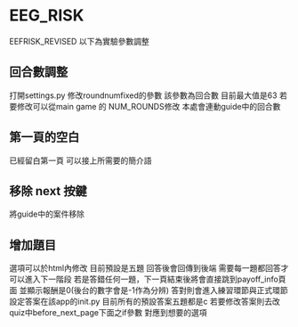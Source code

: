 # EEG_RISK
EEFRISK_REVISED
以下為實驗參數調整
## 回合數調整
打開settings.py 修改roundnumfixed的參數 
該參數為回合數
目前最大值是63 若要修改可以從main game 的 NUM_ROUNDS修改 
本處會連動guide中的回合數
## 第一頁的空白
已經留白第一頁
可以接上所需要的簡介語
## 移除 next 按鍵
將guide中的案件移除
## 增加題目
選項可以於html內修改 目前預設是五題 回答後會回傳到後端
需要每一題都回答才可以進入下一階段
若是答錯任何一題，下一頁結束後將會直接跳到payoff_info頁面
並顯示報酬是0(後台的數字會是-1作為分辨)
答對則會進入練習環節與正式環節
設定答案在該app的init.py
目前所有的預設答案五題都是c
若要修改答案則去改quiz中before_next_page下面之if參數
對應到想要的選項
